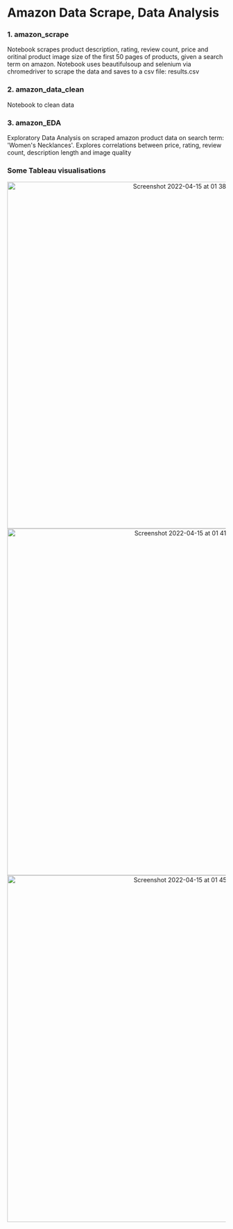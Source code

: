 # Amazon Data Scrape, Data Analysis

### 1. amazon_scrape 

Notebook scrapes product description, rating, review count, price and oritinal product image size of the first 50 pages of products, given a search term on amazon. Notebook uses beautifulsoup and selenium via chromedriver to scrape the data and saves to a csv file: results.csv

### 2. amazon_data_clean 

Notebook to clean data 


### 3. amazon_EDA

Exploratory Data Analysis on scraped amazon product data on search term: 'Women's Necklances'.
Explores correlations between price, rating, review count, description length and image quality

### Some Tableau visualisations
<p align="center">
<img width="800" alt="Screenshot 2022-04-15 at 01 38 47" src="https://user-images.githubusercontent.com/71874390/163527487-0d3a90a5-ef6e-4652-b53e-f692256eaf77.png">

<img width="800" alt="Screenshot 2022-04-15 at 01 41 17" src="https://user-images.githubusercontent.com/71874390/163527507-661781c5-c4c4-462e-bb94-fd51635964e4.png">

<img width="800" alt="Screenshot 2022-04-15 at 01 45 21" src="https://user-images.githubusercontent.com/71874390/163527523-67e1825c-e475-420c-9d8b-73841a50c540.png">
</p>

